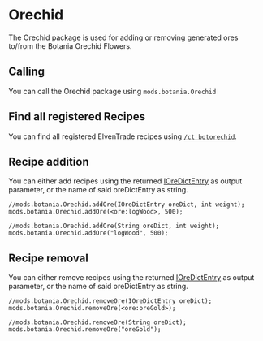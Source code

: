 # Orechid

The Orechid package is used for adding or removing generated ores to/from the Botania Orechid Flowers.

## Calling

You can call the Orechid package using `mods.botania.Orechid`

## Find all registered Recipes

You can find all registered ElvenTrade recipes using [`/ct botorechid`](/Mods/Modtweaker/Botania/Commands/).

## Recipe addition

You can either add recipes using the returned [IOreDictEntry](/Vanilla/OreDict/IOreDictEntry/) as output parameter, or the name of said oreDictEntry as string.

    //mods.botania.Orechid.addOre(IOreDictEntry oreDict, int weight);
    mods.botania.Orechid.addOre(<ore:logWood>, 500);
    
    //mods.botania.Orechid.addOre(String oreDict, int weight);
    mods.botania.Orechid.addOre("logWood", 500);
    

## Recipe removal

You can either remove recipes using the returned [IOreDictEntry](/Vanilla/OreDict/IOreDictEntry/) as output parameter, or the name of said oreDictEntry as string.

    //mods.botania.Orechid.removeOre(IOreDictEntry oreDict);
    mods.botania.Orechid.removeOre(<ore:oreGold>);
    
    //mods.botania.Orechid.removeOre(String oreDict);
    mods.botania.Orechid.removeOre("oreGold");